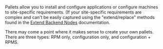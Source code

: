 Pallets allow you to install and configure applications or configure machines to site-specific requirements. (If your site-specific requirements are complex and can't be easily captured using the "extend/replace" methods found in the [Extend Backend Nodes](https://github.com/StackIQ/stacki/wiki/Extend-Backend-Nodes) documentation.

There may come a point where it makes sense to create your own pallets. There are three types: RPM only, configuration only, and configuration + RPMS.

